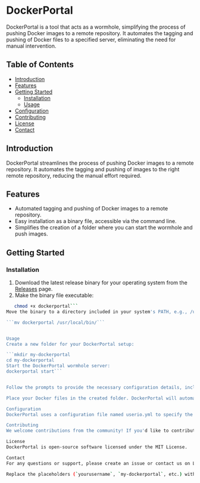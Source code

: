 # DockerPortal

DockerPortal is a tool that acts as a wormhole, simplifying the process of pushing Docker images to a remote repository. It automates the tagging and pushing of Docker files to a specified server, eliminating the need for manual intervention.

## Table of Contents

- [Introduction](#introduction)
- [Features](#features)
- [Getting Started](#getting-started)
  - [Installation](#installation)
  - [Usage](#usage)
- [Configuration](#configuration)
- [Contributing](#contributing)
- [License](#license)
- [Contact](#contact)

## Introduction

DockerPortal streamlines the process of pushing Docker images to a remote repository. It automates the tagging and pushing of images to the right remote repository, reducing the manual effort required.

## Features

- Automated tagging and pushing of Docker images to a remote repository.
- Easy installation as a binary file, accessible via the command line.
- Simplifies the creation of a folder where you can start the wormhole and push images.

## Getting Started

### Installation

1. Download the latest release binary for your operating system from the [Releases](https://github.com/yourusername/dockerportal/releases) page.
2. Make the binary file executable:
  ```sh
     chmod +x dockerportal```
Move the binary to a directory included in your system's PATH, e.g., /usr/local/bin:

```mv dockerportal /usr/local/bin/```


Usage
Create a new folder for your DockerPortal setup:

```mkdir my-dockerportal
cd my-dockerportal
Start the DockerPortal wormhole server:
dockerportal start```


Follow the prompts to provide the necessary configuration details, including the remote image repository server.

Place your Docker files in the created folder. DockerPortal will automatically tag and push these images to the remote repository based on your configuration.

Configuration
DockerPortal uses a configuration file named userio.yml to specify the remote server and other settings. Refer to the Configuration Guide for more information on setting up and customizing your configuration.

Contributing
We welcome contributions from the community! If you'd like to contribute, please refer to the Contributing Guidelines.

License
DockerPortal is open-source software licensed under the MIT License.

Contact
For any questions or support, please create an issue or contact us on LinkedIn.

Replace the placeholders (`yourusername`, `my-dockerportal`, etc.) with actual details relevant to your project. Make sure to provide clear instructions and explanations to help users understand how to use and contribute to your project.